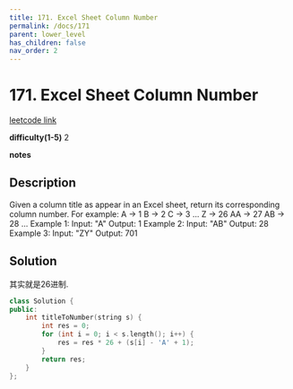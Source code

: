 ```yaml
---
title: 171. Excel Sheet Column Number
permalink: /docs/171
parent: lower_level
has_children: false
nav_order: 2
---
```

# 171. Excel Sheet Column Number
[leetcode link](https://leetcode.com/problems/excel-sheet-column-number/)

**difficulty(1-5)** 
2

**notes**   


## Description
Given a column title as appear in an Excel sheet, return its corresponding column number.
For example:
    A -> 1
    B -> 2
    C -> 3
    ...
    Z -> 26
    AA -> 27
    AB -> 28 
    ...
Example 1:
Input: "A"
Output: 1
Example 2:
Input: "AB"
Output: 28
Example 3:
Input: "ZY"
Output: 701


## Solution
其实就是26进制.

```c++
class Solution {
public:
    int titleToNumber(string s) {
        int res = 0;
        for (int i = 0; i < s.length(); i++) {
            res = res * 26 + (s[i] - 'A' + 1);
        }
        return res;
    }
};
```
